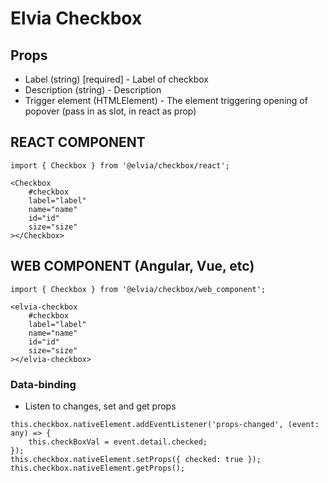 # Elvia Checkbox

## Props

- Label (string) [required] - Label of checkbox
- Description (string) - Description
- Trigger element (HTMLElement) - The element triggering opening of popover (pass in as slot, in react as
  prop)

## REACT COMPONENT

```
import { Checkbox } from '@elvia/checkbox/react';
```

```
<Checkbox
    #checkbox
    label="label"
    name="name"
    id="id"
    size="size"
></Checkbox>
```

## WEB COMPONENT (Angular, Vue, etc)

```
import { Checkbox } from '@elvia/checkbox/web_component';
```

```
<elvia-checkbox
    #checkbox
    label="label"
    name="name"
    id="id"
    size="size"
></elvia-checkbox>
```

### Data-binding

- Listen to changes, set and get props

```
this.checkbox.nativeElement.addEventListener('props-changed', (event: any) => {
    this.checkBoxVal = event.detail.checked;
});
this.checkbox.nativeElement.setProps({ checked: true });
this.checkbox.nativeElement.getProps();
```
